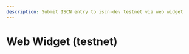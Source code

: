 ```yaml
---
description: Submit ISCN entry to iscn-dev testnet via web widget
---
```


# Web Widget \(testnet\)

